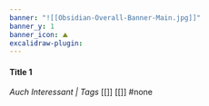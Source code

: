 ```yaml
---
banner: "![[Obsidian-Overall-Banner-Main.jpg]]"
banner_y: 1
banner_icon: ⛰️
excalidraw-plugin:
---
```

#### Title 1
*Auch Interessant | Tags*
[[]] [[]]
#none 